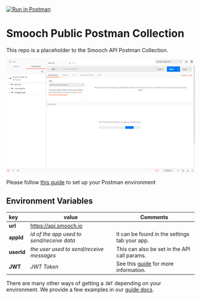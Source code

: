 [![Run in Postman](https://run.pstmn.io/button.svg)](https://app.getpostman.com/run-collection/e80a5a4ccd17c2a209c9#?env%5BSmooch%20Public%20Env%5D=W3sia2V5IjoidXJsIiwidmFsdWUiOiJodHRwczovL2FwaS5zbW9vY2guaW8iLCJ0eXBlIjoidGV4dCIsImVuYWJsZWQiOnRydWV9LHsia2V5IjoiYXBwSWQiLCJ2YWx1ZSI6IiIsInR5cGUiOiJ0ZXh0IiwiZW5hYmxlZCI6dHJ1ZX0seyJrZXkiOiJ1c2VySWQiLCJ2YWx1ZSI6IiIsInR5cGUiOiJ0ZXh0IiwiZW5hYmxlZCI6dHJ1ZX0seyJrZXkiOiJKV1QiLCJ2YWx1ZSI6IiIsInR5cGUiOiJ0ZXh0IiwiZW5hYmxlZCI6dHJ1ZX1d)

# Smooch Public Postman Collection
This repo is a placeholder to the Smooch API Postman Collection.

![Postman Dashboard](/images/postman-dashboard.png "Postman Environment Menu")

Please follow [this guide](https://docs.smooch.io/guide/postman-collection/) to set up your Postman environment


## Environment Variables
| key  | value | Comments |
| :--- | ----- | -------- |
| **url**    | https://api.smooch.io | |
| **appId**  | _id of the app used to send/receive data_ | It can be found in the settings tab your app. |
| **userId** | _the user used to send/receive messages_ | This can also be set in the API call params. |
| **JWT**    | _JWT Token_ | See this [guide](https://docs.smooch.io/guide/jwt/#json-web-tokens-jwts) for more information. |

There are many other ways of getting a `JWT` depending on your environment. We provide a few examples in our [guide docs](https://docs.smooch.io/guide/jwt/#json-web-tokens-jwts).

